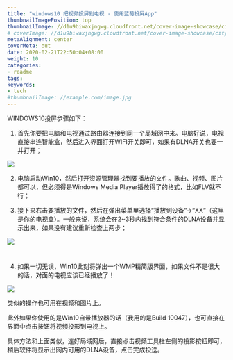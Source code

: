 ```yaml
---
title: "windows10 把视频投屏到电视 - 使用蓝莓投屏App"
thumbnailImagePosition: top
thumbnailImage: //d1u9biwaxjngwg.cloudfront.net/cover-image-showcase/city-750.jpg
# coverImage: //d1u9biwaxjngwg.cloudfront.net/cover-image-showcase/city.jpg
metaAlignment: center
coverMeta: out
date: 2020-02-21T22:50:04+08:00
weight: 10
categories:
- readme
tags:
keywords:
- tech
#thumbnailImage: //example.com/image.jpg
---
```


<!--more-->


WINDOWS10投屏步骤如下：

1. 首先你要把电脑和电视通过路由器连接到同一个局域网中来。电脑好说，电视直接串连智能盒，然后进入界面打开WIFI开关即可，如果有DLNA开关也要一并打开；

 ![ ](http://deeprd.com/docs/img/dlna2.png)  

2. 电脑启动Win10，然后打开资源管理器找到要播放的文件。歌曲、视频、图片都可以，但必须得是Windows Media Player播放得了的格式，比如FLV就不行；

3. 接下来右击要播放的文件，然后在弹出菜单里选择“播放到设备”→“XX”（这里是你的电视盒）。一般来说，系统会在2~3秒内找到符合条件的DLNA设备并显示出来，如果没有建议重新检查上两步；

 ![ ](http://deeprd.com/docs/img/dlna3.png)  

# 

4. 如果一切无误，Win10此刻将弹出一个WMP精简版界面，如果文件不是很大的话，对面的电视应该已经播放了！

 ![ ](http://deeprd.com/docs/img/dlna1.png)  

类似的操作也可用在视频和图片上。

此外如果你使用的是Win10自带播放器的话（我用的是Build 10047），也可直接在界面中点击按钮将视频投影到电视上。

具体方法和上面类似，连好局域网后，直接点击视频工具栏左侧的投影按钮即可，稍后软件将显示出网内可用的DLNA设备，点击完成投送。
 